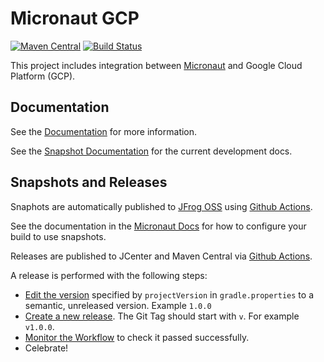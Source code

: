 # Micronaut GCP

[![Maven Central](https://img.shields.io/maven-central/v/io.micronaut.gcp/micronaut-gcp-common.svg?label=Maven%20Central)](https://search.maven.org/search?q=g:%22io.micronaut.gcp%22%20AND%20a:%22micronaut-gcp-common%22)
[![Build Status](https://github.com/micronaut-projects/micronaut-gcp/workflows/Java%20CI/badge.svg)](https://github.com/micronaut-projects/micronaut-gcp/actions)

This project includes integration between [Micronaut](http://micronaut.io) and Google Cloud Platform (GCP).

## Documentation

See the [Documentation](https://micronaut-projects.github.io/micronaut-gcp/latest/guide) for more information. 

See the [Snapshot Documentation](https://micronaut-projects.github.io/micronaut-gcp/snapshot/guide) for the current development docs.

## Snapshots and Releases

Snaphots are automatically published to [JFrog OSS](https://oss.jfrog.org/artifactory/oss-snapshot-local/) using [Github Actions](https://github.com/micronaut-projects/micronaut-gcp/actions).

See the documentation in the [Micronaut Docs](https://docs.micronaut.io/latest/guide/index.html#usingsnapshots) for how to configure your build to use snapshots.

Releases are published to JCenter and Maven Central via [Github Actions](https://github.com/micronaut-projects/micronaut-gcp/actions).

A release is performed with the following steps:

* [Edit the version](https://github.com/micronaut-projects/micronaut-gcp/edit/master/gradle.properties) specified by `projectVersion` in `gradle.properties` to a semantic, unreleased version. Example `1.0.0`
* [Create a new release](https://github.com/micronaut-projects/micronaut-gcp/releases/new). The Git Tag should start with `v`. For example `v1.0.0`.
* [Monitor the Workflow](https://github.com/micronaut-projects/micronaut-gcp/actions?query=workflow%3ARelease) to check it passed successfully.
* Celebrate!
